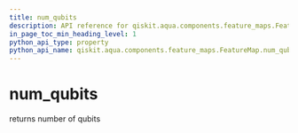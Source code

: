 ```yaml
---
title: num_qubits
description: API reference for qiskit.aqua.components.feature_maps.FeatureMap.num_qubits
in_page_toc_min_heading_level: 1
python_api_type: property
python_api_name: qiskit.aqua.components.feature_maps.FeatureMap.num_qubits
---
```


# num\_qubits

returns number of qubits

